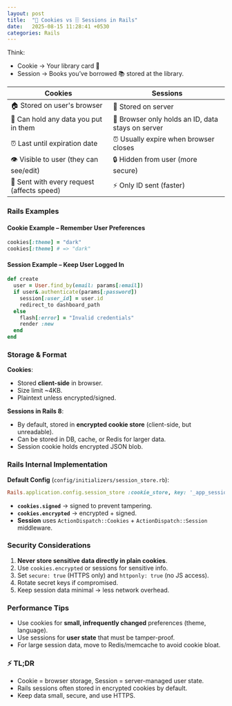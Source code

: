 ```yaml
---
layout: post
title:  "🍪 Cookies vs 🗄 Sessions in Rails"
date:   2025-08-15 11:28:41 +0530
categories: Rails
---
```


Think:
- Cookie → Your library card 📇
- Session → Books you’ve borrowed 📚 stored at the library.

| Cookies | Sessions |
|---------|----------|
| 🏠 Stored on user's browser | 🏢 Stored on server |
| 📝 Can hold any data you put in them | 🔐 Browser only holds an ID, data stays on server |
| ⏰ Last until expiration date | ⏰ Usually expire when browser closes |
| 👁️ Visible to user (they can see/edit) | 🔒 Hidden from user (more secure) |
| 🐌 Sent with every request (affects speed) | ⚡ Only ID sent (faster) |

### Rails Examples

#### Cookie Example – Remember User Preferences
```ruby
cookies[:theme] = "dark"
cookies[:theme] # => "dark"
```

#### Session Example – Keep User Logged In

```ruby
def create
  user = User.find_by(email: params[:email])
  if user&.authenticate(params[:password])
    session[:user_id] = user.id
    redirect_to dashboard_path
  else
    flash[:error] = "Invalid credentials"
    render :new
  end
end
```

### Storage & Format

**Cookies**:

* Stored **client-side** in browser.
* Size limit \~4KB.
* Plaintext unless encrypted/signed.

**Sessions in Rails 8**:

* By default, stored in **encrypted cookie store** (client-side, but unreadable).
* Can be stored in DB, cache, or Redis for larger data.
* Session cookie holds encrypted JSON blob.

### Rails Internal Implementation

**Default Config** (`config/initializers/session_store.rb`):

```ruby
Rails.application.config.session_store :cookie_store, key: '_app_session', secure: true
```

* **`cookies.signed`** → signed to prevent tampering.
* **`cookies.encrypted`** → encrypted + signed.
* **Session** uses `ActionDispatch::Cookies` + `ActionDispatch::Session` middleware.

### Security Considerations

1. **Never store sensitive data directly in plain cookies**.
2. Use `cookies.encrypted` or sessions for sensitive info.
3. Set `secure: true` (HTTPS only) and `httponly: true` (no JS access).
4. Rotate secret keys if compromised.
5. Keep session data minimal → less network overhead.

### Performance Tips

* Use cookies for **small, infrequently changed** preferences (theme, language).
* Use sessions for **user state** that must be tamper-proof.
* For large session data, move to Redis/memcache to avoid cookie bloat.

### ⚡ TL;DR

* Cookie = browser storage, Session = server-managed user state.
* Rails sessions often stored in encrypted cookies by default.
* Keep data small, secure, and use HTTPS.
